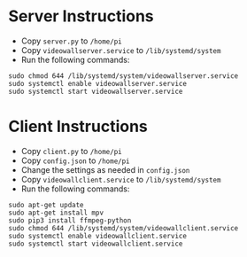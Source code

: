 # Server Instructions

- Copy `server.py` to `/home/pi`
- Copy `videowallserver.service` to `/lib/systemd/system`
- Run the following commands:
```
sudo chmod 644 /lib/systemd/system/videowallserver.service
sudo systemctl enable videowallserver.service
sudo systemctl start videowallserver.service
```
    

# Client Instructions

- Copy `client.py` to `/home/pi`
- Copy `config.json` to `/home/pi`
- Change the settings as needed in `config.json`
- Copy `videowallclient.service` to `/lib/systemd/system`
- Run the following commands:
```
sudo apt-get update
sudo apt-get install mpv
sudo pip3 install ffmpeg-python
sudo chmod 644 /lib/systemd/system/videowallclient.service
sudo systemctl enable videowallclient.service
sudo systemctl start videowallclient.service
```